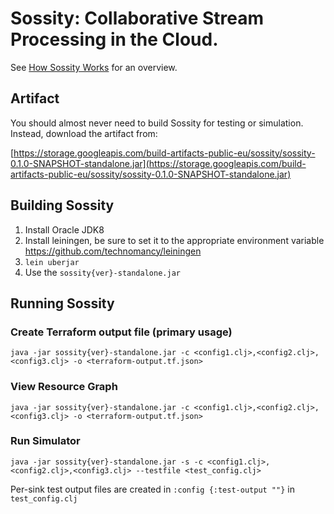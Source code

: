 # Sossity: Collaborative Stream Processing in the Cloud.


See [How Sossity Works](https://github.com/22Acacia/sossity/wiki/How-Sossity-Works) for an overview.

## Artifact

You should almost never need to build Sossity for testing or simulation. Instead, download the artifact from:

[https://storage.googleapis.com/build-artifacts-public-eu/sossity/sossity-0.1.0-SNAPSHOT-standalone.jar](https://storage.googleapis.com/build-artifacts-public-eu/sossity/sossity-0.1.0-SNAPSHOT-standalone.jar)


## Building Sossity



1. Install Oracle JDK8
1. Install leiningen, be sure to set it to the appropriate environment variable https://github.com/technomancy/leiningen
1. `lein uberjar`
1. Use the `sossity{ver}-standalone.jar`


## Running Sossity

### Create Terraform output file (primary usage)

`java -jar sossity{ver}-standalone.jar -c <config1.clj>,<config2.clj>,<config3.clj> -o <terraform-output.tf.json>`

### View Resource Graph

`java -jar sossity{ver}-standalone.jar -c <config1.clj>,<config2.clj>,<config3.clj> -o <terraform-output.tf.json>`

### Run Simulator

`java -jar sossity{ver}-standalone.jar -s -c <config1.clj>,<config2.clj>,<config3.clj> --testfile <test_config.clj>`

Per-sink test output files are created in  `:config {:test-output ""}` in `test_config.clj`
